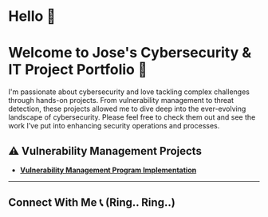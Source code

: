 # Hello 👋

# Welcome to Jose's Cybersecurity & IT Project Portfolio 🔐

I'm passionate about cybersecurity and love tackling complex challenges through hands-on projects. From vulnerability management to threat detection, these projects allowed me to dive deep into the ever-evolving landscape of cybersecurity. Please feel free to check them out and see the work I’ve put into enhancing security operations and processes.


## ⚠️ Vulnerability Management Projects

- **[Vulnerability Management Program Implementation](https://github.com/cyber-jose/vulnerability-management-program/blob/main/README.md)**

<!--
- **[Programmatic Vulnerability Remediations (PowerShell and BASH)](https://github.com/joshcybertest/programmatic-vulnerability-remediations)**


## 🚨 Threat Hunting and Security Operations

- **[Threat Hunting Scenario (Tor Browser Usage)](https://github.com/joshmadakor0/threat-hunting-scenario-tor)**

-->

<hr/>

## Connect With Me 📞 (Ring.. Ring..)


